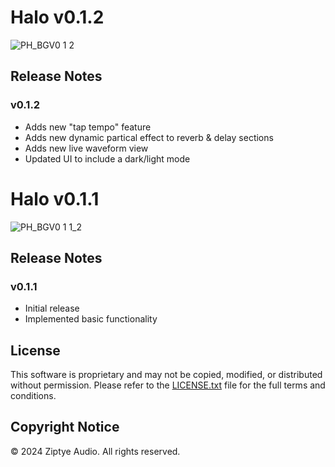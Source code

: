 # Halo v0.1.2

![PH_BGV0 1 2](https://github.com/ziptye/Halo/assets/105367626/3c4c12c1-2e0c-41b8-b306-36aadbec201c)

## Release Notes

### v0.1.2

- Adds new "tap tempo" feature
- Adds new dynamic partical effect to reverb & delay sections
- Adds new live waveform view
- Updated UI to include a dark/light mode

# Halo v0.1.1

![PH_BGV0 1 1_2](https://github.com/ziptye/Halo/assets/105367626/3d995ce0-654a-4019-a1f1-3d347c39ccf5)

## Release Notes

### v0.1.1

- Initial release
- Implemented basic functionality

## License

This software is proprietary and may not be copied, modified, or distributed without permission. Please refer to the [LICENSE.txt](LICENSE.txt) file for the full terms and conditions.

## Copyright Notice

© 2024 Ziptye Audio. All rights reserved.
